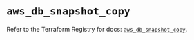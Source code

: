 # `aws_db_snapshot_copy`

Refer to the Terraform Registry for docs: [`aws_db_snapshot_copy`](https://registry.terraform.io/providers/hashicorp/aws/6.7.0/docs/resources/db_snapshot_copy).
